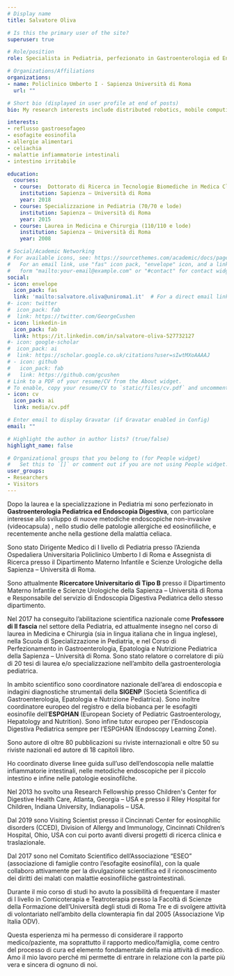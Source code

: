 ```yaml
---
# Display name
title: Salvatore Oliva

# Is this the primary user of the site?
superuser: true

# Role/position
role: Specialista in Pediatria, perfezionato in Gastroenterologia ed Endoscopia Digestiva Pediatrica

# Organizations/Affiliations
organizations:
- name: Policlinico Umberto I - Sapienza Università di Roma
  url: ""

# Short bio (displayed in user profile at end of posts)
bio: My research interests include distributed robotics, mobile computing and programmable matter.

interests:
- reflusso gastroesofageo
- esofagite eosinofila
- allergie alimentari
- celiachia
- malattie infiammatorie intestinali
- intestino irritabile

education:
  courses:
  - course:  Dottorato di Ricerca in Tecnologie Biomediche in Medica Clinica (ottimo con lode)
    institution: Sapienza – Università di Roma
    year: 2018
  - course: Specializzazione in Pediatria (70/70 e lode)
    institution: Sapienza – Università di Roma
    year: 2015
  - course: Laurea in Medicina e Chirurgia (110/110 e lode)
    institution: Sapienza – Università di Roma
    year: 2008

# Social/Academic Networking
# For available icons, see: https://sourcethemes.com/academic/docs/page-builder/#icons
#   For an email link, use "fas" icon pack, "envelope" icon, and a link in the
#   form "mailto:your-email@example.com" or "#contact" for contact widget.
social:
- icon: envelope
  icon_pack: fas
  link: 'mailto:salvatore.oliva@uniroma1.it'  # For a direct email link, use "mailto:test@example.org".
#- icon: twitter
#  icon_pack: fab
#  link: https://twitter.com/GeorgeCushen
- icon: linkedin-in
  icon_pack: fab
  link: https://it.linkedin.com/in/salvatore-oliva-527732127
#- icon: google-scholar
#  icon_pack: ai
#  link: https://scholar.google.co.uk/citations?user=sIwtMXoAAAAJ
# - icon: github
#   icon_pack: fab
#   link: https://github.com/gcushen
# Link to a PDF of your resume/CV from the About widget.
# To enable, copy your resume/CV to `static/files/cv.pdf` and uncomment the lines below.
- icon: cv
  icon_pack: ai
  link: media/cv.pdf

# Enter email to display Gravatar (if Gravatar enabled in Config)
email: ""

# Highlight the author in author lists? (true/false)
highlight_name: false

# Organizational groups that you belong to (for People widget)
#   Set this to `[]` or comment out if you are not using People widget.
user_groups:
- Researchers
- Visitors
---
```


Dopo la laurea e la specializzazione in Pediatria mi sono perfezionato in **Gastroenterologia Pediatrica ed Endoscopia Digestiva**, con particolare interesse allo sviluppo di nuove metodiche endoscopiche non-invasive (videocapsula) , nello studio delle patologie allergiche ed eosinofiliche, e recentemente anche nella gestione della malattia celiaca.

Sono stato Dirigente Medico di I livello di Pediatria presso l’Azienda Ospedaliera Universitaria Policlinico Umberto I di Roma e Assegnista di Ricerca presso il Dipartimento Materno Infantile e Scienze Urologiche della Sapienza – Università di Roma.

Sono attualmente **Ricercatore Universitario di Tipo B** presso il Dipartimento Materno Infantile e Scienze Urologiche della Sapienza – Università di Roma e Responsabile del servizio di Endoscopia Digestiva Pediatrica dello stesso dipartimento.

Nel 2017 ha conseguito l’abilitazione scientifica nazionale come **Professore di II fascia** nel settore della Pediatria, ed attualmente insegno nel corso di laurea in Medicina e Chirurgia (sia in lingua italiana che in lingua inglese), nella Scuola di Specializzazione in Pediatria, e nel Corso di Perfezionamento in Gastroenterologia, Epatologia e Nutrizione Pediatrica della Sapienza – Università di Roma.
Sono stato relatore o correlatore di più di 20 tesi di laurea e/o specializzazione nell’ambito della gastroenterologia pediatrica.

In ambito scientifico sono coordinatore nazionale dell’area di endoscopia e indagini diagnostiche strumentali della **SIGENP** (Società Scientifica di Gastroenterologia, Epatologia e Nutrizione Pediatrica). 
Sono inoltre coordinatore europeo del registro e della biobanca per le esofagiti eosinofile dell’**ESPGHAN** (European Society of Pediatric Gastroenterology, Hepatology and Nutrition).
Sono infine tutor europeo per l’Endoscopia Digestiva Pediatrica sempre per l’ESPGHAN (Endoscopy Learning Zone).

Sono autore di oltre 80 pubblicazioni su riviste internazionali e oltre 50 su riviste nazionali ed autore di 18 capitoli libro.

Ho coordinato diverse linee guida sull’uso dell’endoscopia nelle malattie infiammatorie intestinali, nelle metodiche endoscopiche per il piccolo intestino e infine nelle patologie eosinofilche.

Nel 2013 ho svolto una Research Fellowship presso Children's Center for Digestive Health Care, Atlanta, Georgia – USA e presso il Riley Hospital for Children, Indiana University, Indianapolis – USA.

Dal 2019 sono Visiting Scientist presso il Cincinnati Center for eosinophilic disorders (CCED), Division of Allergy and Immunology, Cincinnati Children’s Hospital, Ohio, USA con cui porto avanti diversi progetti di ricerca clinica e traslazionale.

Dal 2017 sono nel Comitato Scientifico dell’Associazione “ESEO” (associazione di famiglie contro l’esofagite eosinofila), con la quale collaboro attivamente per la divulgazione scientifica ed il riconoscimento dei diritti dei malati con malattie eosinofiliche gastrointestinali.

Durante il mio corso di studi ho avuto la possibilità di frequentare il master di I livello in Comicoterapia e Teatroterapia presso la Facoltà di Scienze della Formazione dell’Università degli studi di Roma Tre e di svolgere attività di volontariato nell’ambito della clownterapia fin dal 2005 (Associazione Vip Italia ODV). 

Questa esperienza mi ha permesso di considerare il rapporto medico/paziente, ma soprattutto il rapporto medico/famiglia, come centro del processo di cura ed elemento fondamentale della mia attività di medico.
Amo il mio lavoro perché mi permette di entrare in relazione con la parte più vera e sincera di ognuno di noi.
